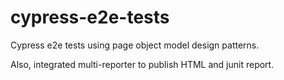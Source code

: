 # cypress-e2e-tests


Cypress e2e tests using page object model design patterns.

Also, integrated multi-reporter to publish HTML and junit report.


